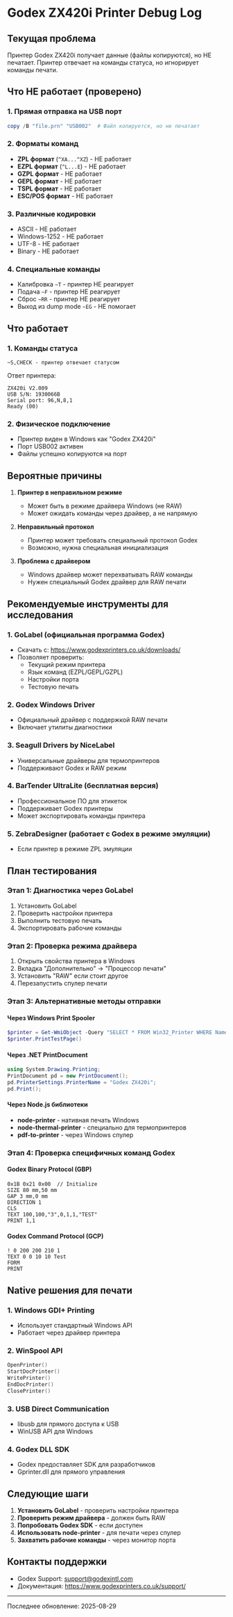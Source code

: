 # Godex ZX420i Printer Debug Log

## Текущая проблема
Принтер Godex ZX420i получает данные (файлы копируются), но НЕ печатает. Принтер отвечает на команды статуса, но игнорирует команды печати.

## Что НЕ работает (проверено)

### 1. Прямая отправка на USB порт
```powershell
copy /B "file.prn" "USB002"  # Файл копируется, но не печатает
```

### 2. Форматы команд
- **ZPL формат** (`^XA...^XZ`) - НЕ работает
- **EZPL формат** (`^L...E`) - НЕ работает
- **GZPL формат** - НЕ работает
- **GEPL формат** - НЕ работает
- **TSPL формат** - НЕ работает
- **ESC/POS формат** - НЕ работает

### 3. Различные кодировки
- ASCII - НЕ работает
- Windows-1252 - НЕ работает
- UTF-8 - НЕ работает
- Binary - НЕ работает

### 4. Специальные команды
- Калибровка `~T` - принтер НЕ реагирует
- Подача `~F` - принтер НЕ реагирует
- Сброс `~RR` - принтер НЕ реагирует
- Выход из dump mode `~EG` - НЕ помогает

## Что работает

### 1. Команды статуса
```
~S,CHECK - принтер отвечает статусом
```
Ответ принтера:
```
ZX420i V2.009
USB S/N: 1930066B
Serial port: 96,N,8,1
Ready (00)
```

### 2. Физическое подключение
- Принтер виден в Windows как "Godex ZX420i"
- Порт USB002 активен
- Файлы успешно копируются на порт

## Вероятные причины

1. **Принтер в неправильном режиме**
   - Может быть в режиме драйвера Windows (не RAW)
   - Может ожидать команды через драйвер, а не напрямую

2. **Неправильный протокол**
   - Принтер может требовать специальный протокол Godex
   - Возможно, нужна специальная инициализация

3. **Проблема с драйвером**
   - Windows драйвер может перехватывать RAW команды
   - Нужен специальный Godex драйвер для RAW печати

## Рекомендуемые инструменты для исследования

### 1. **GoLabel** (официальная программа Godex)
- Скачать с: https://www.godexprinters.co.uk/downloads/
- Позволяет проверить:
  - Текущий режим принтера
  - Язык команд (EZPL/GEPL/GZPL)
  - Настройки порта
  - Тестовую печать

### 2. **Godex Windows Driver**
- Официальный драйвер с поддержкой RAW печати
- Включает утилиты диагностики

### 3. **Seagull Drivers by NiceLabel**
- Универсальные драйверы для термопринтеров
- Поддерживают Godex и RAW режим

### 4. **BarTender UltraLite** (бесплатная версия)
- Профессиональное ПО для этикеток
- Поддерживает Godex принтеры
- Может экспортировать команды принтера

### 5. **ZebraDesigner** (работает с Godex в режиме эмуляции)
- Если принтер в режиме ZPL эмуляции

## План тестирования

### Этап 1: Диагностика через GoLabel
1. Установить GoLabel
2. Проверить настройки принтера
3. Выполнить тестовую печать
4. Экспортировать рабочие команды

### Этап 2: Проверка режима драйвера
1. Открыть свойства принтера в Windows
2. Вкладка "Дополнительно" → "Процессор печати"
3. Установить "RAW" если стоит другое
4. Перезапустить спулер печати

### Этап 3: Альтернативные методы отправки

#### Через Windows Print Spooler
```powershell
$printer = Get-WmiObject -Query "SELECT * FROM Win32_Printer WHERE Name='Godex ZX420i'"
$printer.PrintTestPage()
```

#### Через .NET PrintDocument
```csharp
using System.Drawing.Printing;
PrintDocument pd = new PrintDocument();
pd.PrinterSettings.PrinterName = "Godex ZX420i";
pd.Print();
```

#### Через Node.js библиотеки
- **node-printer** - нативная печать Windows
- **node-thermal-printer** - специально для термопринтеров
- **pdf-to-printer** - через Windows спулер

### Этап 4: Проверка специфичных команд Godex

#### Godex Binary Protocol (GBP)
```
0x1B 0x21 0x00  // Initialize
SIZE 80 mm,50 mm
GAP 3 mm,0 mm
DIRECTION 1
CLS
TEXT 100,100,"3",0,1,1,"TEST"
PRINT 1,1
```

#### Godex Command Protocol (GCP)
```
! 0 200 200 210 1
TEXT 0 0 10 10 Test
FORM
PRINT
```

## Native решения для печати

### 1. **Windows GDI+ Printing**
- Использует стандартный Windows API
- Работает через драйвер принтера

### 2. **WinSpool API**
```c
OpenPrinter()
StartDocPrinter()
WritePrinter()
EndDocPrinter()
ClosePrinter()
```

### 3. **USB Direct Communication**
- libusb для прямого доступа к USB
- WinUSB API для Windows

### 4. **Godex DLL SDK**
- Godex предоставляет SDK для разработчиков
- Gprinter.dll для прямого управления

## Следующие шаги

1. **Установить GoLabel** - проверить настройки принтера
2. **Проверить режим драйвера** - должен быть RAW
3. **Попробовать Godex SDK** - если доступен
4. **Использовать node-printer** - для печати через спулер
5. **Захватить рабочие команды** - через монитор порта

## Контакты поддержки
- Godex Support: support@godexintl.com
- Документация: https://www.godexprinters.co.uk/support/

---
Последнее обновление: 2025-08-29